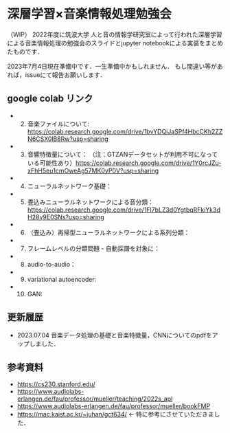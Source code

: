 # 深層学習×音楽情報処理勉強会
（WIP）
2022年度に筑波大学 人と音の情報学研究室によって行われた深層学習による音楽情報処理の勉強会のスライドとjupyter notebookによる実装をまとめたものです．

2023年7月4日現在準備中です．一生準備中かもしれません．
もし間違い等があれば，issueにて報告お願いします．

## google colab リンク
- 2. 音楽ファイルについて: https://colab.research.google.com/drive/1bvYDQiJaSPf4HbcCKh2ZZN6CSX0lB8Rw?usp=sharing
- 3. 音響特徴量について： （注：GTZANデータセットが利用不可になっている可能性あり）https://colab.research.google.com/drive/1Y0rcJZu-xFhH5eu1cmOweAg57MK0yP0V?usp=sharing
- 4. ニューラルネットワーク基礎：
- 5. 畳込みニューラルネットワークによる音分類：https://colab.research.google.com/drive/1Fl7bLZ3d0YgtbqRFkiYk3dH28y9E0SNs?usp=sharing
- 6. （畳込み）再帰型ニューラルネットワークによる系列分類：
- 7. フレームレベルの分類問題 - 自動採譜を対象に：
- 8. audio-to-audio：
- 9. variational autoencoder:
- 10. GAN:


## 更新履歴
- 2023.07.04 音楽データ処理の基礎と音楽特徴量，CNNについてのpdfをアップしました．


## 参考資料
- https://cs230.stanford.edu/
- https://www.audiolabs-erlangen.de/fau/professor/mueller/teaching/2022s_apl 
- https://www.audiolabs-erlangen.de/fau/professor/mueller/bookFMP
- https://mac.kaist.ac.kr/~juhan/gct634/ ← 特に参考にさせていただきました．


